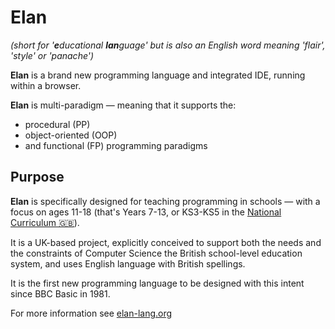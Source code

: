 # Elan
_(short for '**e**ducational **lan**guage' but is also an English word meaning 'flair', 'style' or 'panache')_

**Elan** is a brand new programming language and integrated IDE, running within a browser.

**Elan** is multi-paradigm — meaning that it supports the:

- procedural (PP)
- object-oriented (OOP)
- and functional (FP) programming paradigms

## Purpose

**Elan** is specifically designed for teaching programming in schools — with a focus on ages 11-18 (that's Years 7-13, or KS3-KS5 in the [National Curriculum 🇬🇧](https://www.gov.uk/national-curriculum#key-stages)).

It is a UK-based project, explicitly conceived to support both the needs and the constraints of Computer Science the British school-level education system, and uses English language with British spellings.

It is the first new programming language to be designed with this intent since BBC Basic in 1981. 

For more information see [elan-lang.org](https://elan-lang.org)

